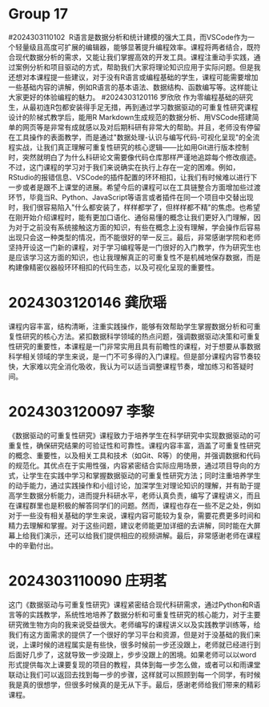 # Group 17 
#2024303110102 
R语言是数据分析和统计建模的强大工具，而VSCode作为一个轻量级且高度可扩展的编辑器，能够显著提升编程效率。课程将两者结合，既符合现代数据分析的需求，又能让我们掌握高效的开发工具。课程注重动手实践，通过案例分析和项目驱动的方式，帮助我们大家将理论知识应用于实际问题。但是我还想对本课程提一些建议，对于没有R语言或编程基础的学生，课程可能需要增加一些基础内容的讲解，例如R语言的基本语法、数据结构、函数编写等。这样能让大家更好的体验编程的魅力。
#2024303120116 罗欣欣
作为零编程基础的研究生，从最初连R包都安装得手足无措，再到通过学习数据驱动的可重复性研究课程设计的阶梯式教学后，能用R Markdown生成规范的数据分析、用VSCode搭建简单的网页等是非常有成就感以及对后期科研有非常大的帮助。并且，老师没有停留在工具操作的表面教学，而是通过"数据处理-认识与编写代码-可视化呈现"的全流程实战，让我们真正理解可重复性研究的核心逻辑——比如用Git进行版本控制时，突然就明白了为什么科研论文需要像代码仓库那样严谨地追踪每个修改痕迹。不过，这门课程的学习对于我们来说确实在执行上存在一定的困难。例如，RStudio的报错信息、VSCode的插件配置的环环相扣，让我们有时候难以进行下一步或者是跟不上课堂的进展。希望今后的课程可以在工具链整合方面增加些过渡环节，毕竟当R、Python、JavaScript等语言或者插件在同一个项目中交替出现时，我们很容易陷入"什么都安装了，样样都学了，但样样都不精"的焦虑。也希望在刚开始介绍课程时，能有更加口语化、通俗易懂的概念让我们更好入门理解，因为对于之前没有系统接触这方面的知识，有些在概念上没有理解，学会操作后容易出现只会这一种类型的情况，而不能很好的举一反三。最后，非常感谢学院和老师坚持开设这一门新的课程，对于学习编程等是一门很好的入门教学，作为研究生也是应该学习这方面的知识，也让我理解真正的可重复性不是机械地保存数据，而是构建像精密仪器般环环相扣的代码生态，以及可视化呈现的重要性。

# 2024303120146 龚欣瑶
课程内容丰富，结构清晰，注重实践操作，能够有效帮助学生掌握数据分析和可重复性研究的核心方法。紧扣数据科学领域的热点问题，强调数据驱动决策和可重复性研究的重要性，本课程是一门非常实用且具有前瞻性的课程，对于想要从事数据科学相关领域的学生来说，是一门不可多得的入门课程。但是部分课程内容节奏较快，大家难以完全消化吸收，我认为可以适当调整课程节奏，增加练习和答疑时间。
# 2024303120097 李黎
《数据驱动的可重复性研究》课程致力于培养学生在科学研究中实现数据驱动的可重复性，确保研究结果的可验证性和可靠性。课程内容丰富，涵盖了可重复性研究的概念、重要性，以及相关工具和技术（如Git、R等）的使用，并强调数据和代码的规范化。其优点在于实用性强，内容紧密结合实际应用场景，通过项目导向的方式，让学生在实践中学习和掌握数据驱动的可重复性研究方法；同时注重培养学生的动手能力，通过实践操作和小组讨论，加深学生对理论知识的理解，并有助于提高学生数据分析能力，进而提升科研水平，老师认真负责，编写了课程讲义，而且在课程群里也是积极的解答同学们的问题。然而，课程也存在一些不足之处，例如对于一些没有相关基础的学生来说，课程内容可能较为复杂，需要花费更多时间和精力去理解和掌握。对于这些问题，建议老师能更加详细的去讲解，同时能在大屏幕上给我们演示，还可以给我们提供相应的视频讲解。最后，非常感谢老师在课程中的辛勤付出。
# 2024303110090 庄玥茗
这门《数据驱动与可重复性研究》课程紧密结合现代科研需求，通过Python和R语言等的实践教学，系统性地培养了数据分析和可重复性研究的核心能力，对于主要研究微生物方向的我来说受益很大。老师编写的课程讲义以及实践教学训练等，给我们有这方面需求的提供了一个很好的学习平台和资源，但是对于没基础的我们来说，上课时候的进程属实是有些快，很多时候前一步还没跟上，老师就已经进行到后面好几步了，这就导致一步没跟上，步步没跟上的困境。如果老师可以以word形式提供每次上课要复现的项目的教程，具体到每一步怎么做，或者可以和雨课堂联动让我们可以返回去找到每一步的步骤，这样就可以照顾到每一个同学，有时候我是真的很想学，但很多时候真的是无从下手。最后，感谢老师给我们带来的精彩课程。
